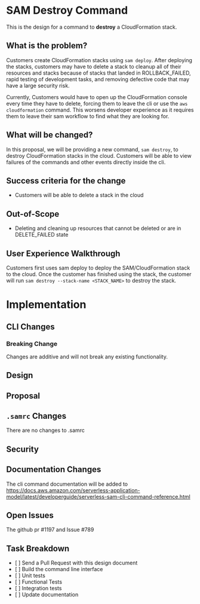 SAM Destroy Command
====================

This is the design for a command to **destroy** a CloudFormation stack.

What is the problem?
--------------------

Customers create CloudFormation stacks using `sam deploy`. After deploying the stacks, customers may have to delete
a stack to cleanup all of their resources and stacks because of stacks that landed in ROLLBACK_FAILED, 
rapid testing of development tasks, and removing defective code that may have a large security risk.

Currently, Customers would have to open up the CloudFormation console every time they have to delete, forcing them to leave the cli or use the `aws cloudformation` command. 
This worsens developer experience as it requires them to leave their sam workflow to find what they are looking for. 

 
What will be changed?
---------------------

In this proposal, we will be providing a new command, `sam destroy`, to
destroy CloudFormation stacks in the cloud. 
Customers will be able to view failures of the commands and other events directly inside the cli.


Success criteria for the change
-------------------------------
- Customers will be able to delete a stack in the cloud

Out-of-Scope
------------
- Deleting and cleaning up resources that cannot be deleted or are in DELETE_FAILED state

User Experience Walkthrough
---------------------------
Customers first uses sam deploy to deploy the SAM/CloudFormation stack to the cloud. 
Once the customer has finished using the stack, the customer will run `sam destroy --stack-name <STACK_NAME>` 
to destroy the stack.

Implementation
==============


CLI Changes
-----------


### Breaking Change

Changes are additive and will not break any existing functionality.

Design
------

Proposal
--------

`.samrc` Changes
----------------
There are no changes to .samrc

Security
--------

Documentation Changes
---------------------
The cli command documentation will be added to
 https://docs.aws.amazon.com/serverless-application-model/latest/developerguide/serverless-sam-cli-command-reference.html

Open Issues
-----------
The github pr #1197 and Issue #789

Task Breakdown
--------------

-   \[ \] Send a Pull Request with this design document
-   \[ \] Build the command line interface
-   \[ \] Unit tests
-   \[ \] Functional Tests
-   \[ \] Integration tests
-   \[ \] Update documentation
